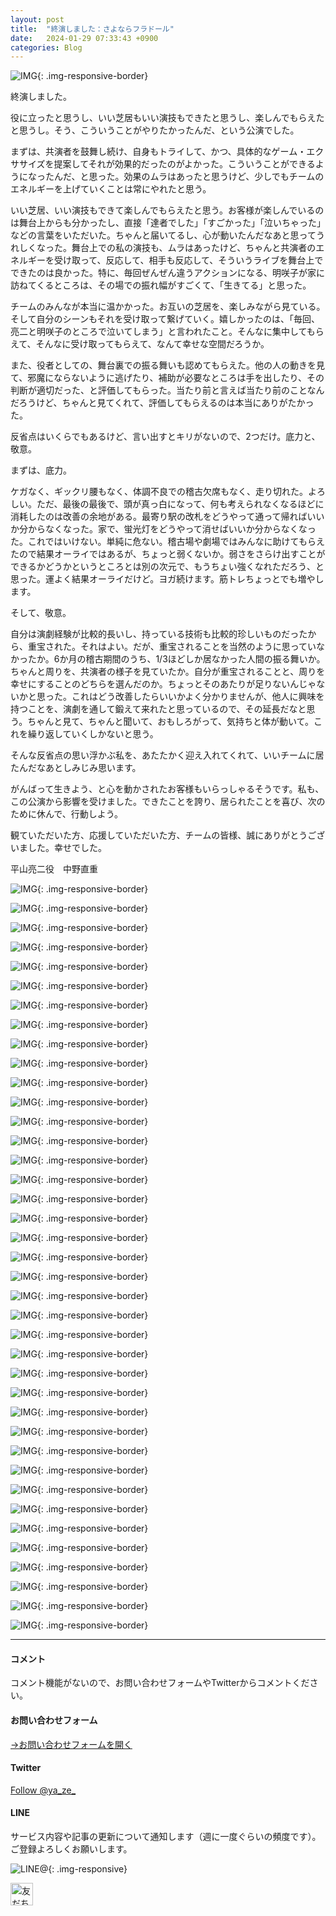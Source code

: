 ```yaml
---
layout: post
title:  "終演しました：さよならフラドール"
date:   2024-01-29 07:33:43 +0900
categories: Blog
---
```


![IMG]({{site.baseurl}}/img/20240129_01.jpg){: .img-responsive-border}


終演しました。

役に立ったと思うし、いい芝居もいい演技もできたと思うし、楽しんでもらえたと思うし。そう、こういうことがやりたかったんだ、という公演でした。

まずは、共演者を鼓舞し続け、自身もトライして、かつ、具体的なゲーム・エクササイズを提案してそれが効果的だったのがよかった。こういうことができるようになったんだ、と思った。効果のムラはあったと思うけど、少しでもチームのエネルギーを上げていくことは常にやれたと思う。

いい芝居、いい演技もできて楽しんでもらえたと思う。お客様が楽しんでいるのは舞台上からも分かったし、直接「達者でした」「すごかった」「泣いちゃった」などの言葉をいただいた。ちゃんと届いてるし、心が動いたんだなあと思ってうれしくなった。舞台上での私の演技も、ムラはあったけど、ちゃんと共演者のエネルギーを受け取って、反応して、相手も反応して、そういうライブを舞台上でできたのは良かった。特に、毎回ぜんぜん違うアクションになる、明咲子が家に訪ねてくるところは、その場での振れ幅がすごくて、「生きてる」と思った。

チームのみんなが本当に温かかった。お互いの芝居を、楽しみながら見ている。そして自分のシーンもそれを受け取って繋げていく。嬉しかったのは、「毎回、亮二と明咲子のところで泣いてしまう」と言われたこと。そんなに集中してもらえて、そんなに受け取ってもらえて、なんて幸せな空間だろうか。

また、役者としての、舞台裏での振る舞いも認めてもらえた。他の人の動きを見て、邪魔にならないように逃げたり、補助が必要なところは手を出したり、その判断が適切だった、と評価してもらった。当たり前と言えば当たり前のことなんだろうけど、ちゃんと見てくれて、評価してもらえるのは本当にありがたかった。

反省点はいくらでもあるけど、言い出すとキリがないので、2つだけ。底力と、敬意。

まずは、底力。

ケガなく、ギックリ腰もなく、体調不良での稽古欠席もなく、走り切れた。よろしい。ただ、最後の最後で、頭が真っ白になって、何も考えられなくなるほどに消耗したのは改善の余地がある。最寄り駅の改札をどうやって通って帰ればいいか分からなくなった。家で、蛍光灯をどうやって消せばいいか分からなくなった。これではいけない。単純に危ない。稽古場や劇場ではみんなに助けてもらえたので結果オーライではあるが、ちょっと弱くないか。弱さをさらけ出すことができるかどうかというところとは別の次元で、もうちょい強くなれただろう、と思った。運よく結果オーライだけど。ヨガ続けます。筋トレちょっとでも増やします。

そして、敬意。

自分は演劇経験が比較的長いし、持っている技術も比較的珍しいものだったから、重宝された。それはよい。だが、重宝されることを当然のように思っていなかったか。6か月の稽古期間のうち、1/3ほどしか居なかった人間の振る舞いか。ちゃんと周りを、共演者の様子を見ていたか。自分が重宝されることと、周りを幸せにすることのどちらを選んだのか。ちょっとそのあたりが足りないんじゃないかと思った。これはどう改善したらいいかよく分かりませんが、他人に興味を持つことを、演劇を通して鍛えて来れたと思っているので、その延長だなと思う。ちゃんと見て、ちゃんと聞いて、おもしろがって、気持ちと体が動いて。これを繰り返していくしかないと思う。

そんな反省点の思い浮かぶ私を、あたたかく迎え入れてくれて、いいチームに居たんだなあとしみじみ思います。

がんばって生きよう、と心を動かされたお客様もいらっしゃるそうです。私も、この公演から影響を受けました。できたことを誇り、居られたことを喜び、次のために休んで、行動しよう。

観ていただいた方、応援していただいた方、チームの皆様、誠にありがとうございました。幸せでした。

平山亮二役　中野直重


![IMG]({{site.baseurl}}/img/20240129_02.jpg){: .img-responsive-border}

![IMG]({{site.baseurl}}/img/20240129_03.jpg){: .img-responsive-border}

![IMG]({{site.baseurl}}/img/20240129_04.jpg){: .img-responsive-border}

![IMG]({{site.baseurl}}/img/20240129_05.jpg){: .img-responsive-border}

![IMG]({{site.baseurl}}/img/20240129_06.jpg){: .img-responsive-border}


![IMG]({{site.baseurl}}/img/20240129_07.jpg){: .img-responsive-border}

![IMG]({{site.baseurl}}/img/20240129_08.jpg){: .img-responsive-border}

![IMG]({{site.baseurl}}/img/20240129_09.jpg){: .img-responsive-border}

![IMG]({{site.baseurl}}/img/20240129_10.jpg){: .img-responsive-border}

![IMG]({{site.baseurl}}/img/20240129_11.jpg){: .img-responsive-border}


![IMG]({{site.baseurl}}/img/20240129_12.jpg){: .img-responsive-border}

![IMG]({{site.baseurl}}/img/20240129_13.jpg){: .img-responsive-border}

![IMG]({{site.baseurl}}/img/20240129_14.jpg){: .img-responsive-border}

![IMG]({{site.baseurl}}/img/20240129_15.jpg){: .img-responsive-border}

![IMG]({{site.baseurl}}/img/20240129_16.jpg){: .img-responsive-border}


![IMG]({{site.baseurl}}/img/20240129_17.jpg){: .img-responsive-border}

![IMG]({{site.baseurl}}/img/20240129_18.jpg){: .img-responsive-border}

![IMG]({{site.baseurl}}/img/20240129_19.jpg){: .img-responsive-border}

![IMG]({{site.baseurl}}/img/20240129_20.jpg){: .img-responsive-border}

![IMG]({{site.baseurl}}/img/20240129_21.jpg){: .img-responsive-border}


![IMG]({{site.baseurl}}/img/20240129_22.jpg){: .img-responsive-border}

![IMG]({{site.baseurl}}/img/20240129_23.jpg){: .img-responsive-border}

![IMG]({{site.baseurl}}/img/20240129_24.jpg){: .img-responsive-border}

![IMG]({{site.baseurl}}/img/20240129_25.jpg){: .img-responsive-border}

![IMG]({{site.baseurl}}/img/20240129_26.jpg){: .img-responsive-border}


![IMG]({{site.baseurl}}/img/20240129_27.jpg){: .img-responsive-border}

![IMG]({{site.baseurl}}/img/20240129_28.jpg){: .img-responsive-border}

![IMG]({{site.baseurl}}/img/20240129_29.jpg){: .img-responsive-border}

![IMG]({{site.baseurl}}/img/20240129_30.jpg){: .img-responsive-border}

![IMG]({{site.baseurl}}/img/20240129_31.jpg){: .img-responsive-border}


![IMG]({{site.baseurl}}/img/20240129_32.jpg){: .img-responsive-border}

![IMG]({{site.baseurl}}/img/20240129_33.jpg){: .img-responsive-border}

![IMG]({{site.baseurl}}/img/20240129_34.jpg){: .img-responsive-border}

![IMG]({{site.baseurl}}/img/20240129_35.jpg){: .img-responsive-border}

![IMG]({{site.baseurl}}/img/20240129_36.jpg){: .img-responsive-border}

![IMG]({{site.baseurl}}/img/20231209_02.jpeg){: .img-responsive-border}

![IMG]({{site.baseurl}}/img/20231209_03.jpeg){: .img-responsive-border}

![IMG]({{site.baseurl}}/img/20240129_98.png){: .img-responsive-border}

![IMG]({{site.baseurl}}/img/20240129_99.jpg){: .img-responsive-border}




---
#### コメント
コメント機能がないので、お問い合わせフォームやTwitterからコメントください。

#### お問い合わせフォーム
[→お問い合わせフォームを開く]({{site.baseurl}}/docs/contact/)

#### Twitter

<a href="https://twitter.com/ya_ze_?ref_src=twsrc%5Etfw" class="twitter-follow-button" data-show-count="false">Follow @ya_ze_</a><script async src="https://platform.twitter.com/widgets.js" charset="utf-8"></script>


#### LINE

サービス内容や記事の更新について通知します（週に一度ぐらいの頻度です）。
ご登録よろしくお願いします。

![LINE@]({{site.baseurl}}/img/lineat.png){: .img-responsive}

<a href="https://line.me/R/ti/p/%40tqt3140x"><img height="36" border="0" alt="友だち追加" src="https://scdn.line-apps.com/n/line_add_friends/btn/ja.png"></a>
